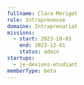 ```yaml
---
fullname: Clara Mérigot
role: Intrapreneuse
domaine: Intraprenariat
missions:
  - start: 2023-10-03
    end: 2023-12-01
    status: admin
startups:
  - je-deviens-etudiant
memberType: beta
---
```


